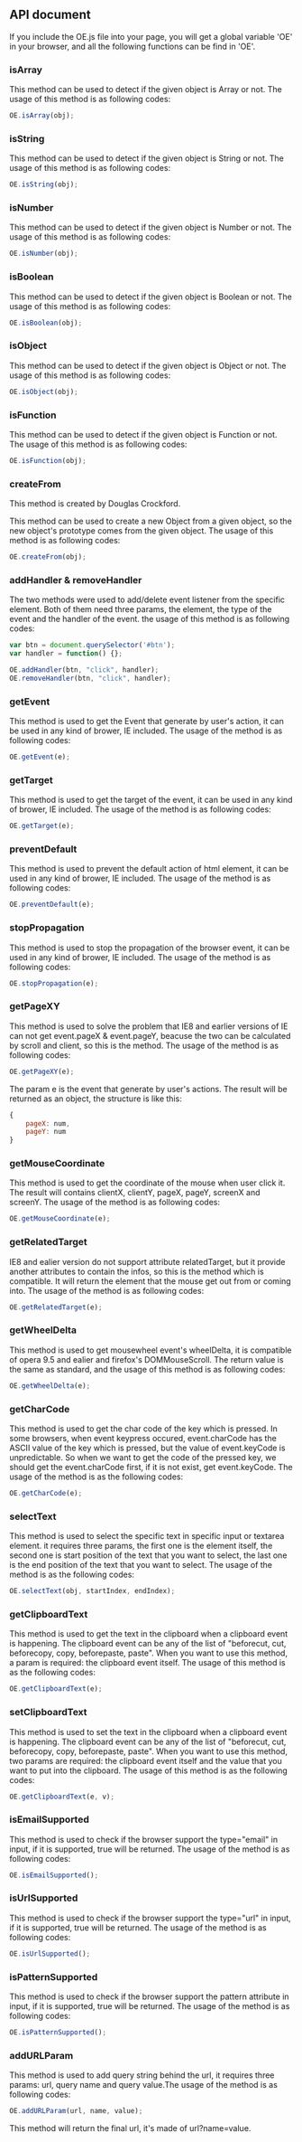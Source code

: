 ## API document

If you include the OE.js file into your page, you will get a global variable 'OE' in your browser, and all the following functions can be find in 'OE'.

### isArray

This method can be used to detect if the given object is Array or not. The usage of this method is as following codes:

```javascript
OE.isArray(obj);
```

### isString

This method can be used to detect if the given object is String or not. The usage of this method is as following codes:

```javascript
OE.isString(obj);
```

### isNumber

This method can be used to detect if the given object is Number or not. The usage of this method is as following codes:

```javascript
OE.isNumber(obj);
```

### isBoolean

This method can be used to detect if the given object is Boolean or not. The usage of this method is as following codes:

```javascript
OE.isBoolean(obj);
```

### isObject

This method can be used to detect if the given object is Object or not. The usage of this method is as following codes:

```javascript
OE.isObject(obj);
```

### isFunction

This method can be used to detect if the given object is Function or not. The usage of this method is as following codes:

```javascript
OE.isFunction(obj);
```

### createFrom

This method is created by Douglas Crockford.

This method can be used to create a new Object from a given object, so the new object's prototype comes from the given object. The usage of this method is as following codes:

```javascript
OE.createFrom(obj);
```

### addHandler & removeHandler

The two methods were used to add/delete event listener from the specific element. Both of them need three params, the element, the type of the event and the handler of the event. the usage of this method is as following codes:

```javascript
var btn = document.querySelector('#btn');
var handler = function() {};

OE.addHandler(btn, "click", handler);
OE.removeHandler(btn, "click", handler);
```

### getEvent

This method is used to get the Event that generate by user's action, it can be used in any kind of brower, IE included. The usage of the method is as following codes:

```javascript
OE.getEvent(e);
```

### getTarget

This method is used to get the target of the event, it can be used in any kind of brower, IE included. The usage of the method is as following codes:

```javascript
OE.getTarget(e);
```

### preventDefault

This method is used to prevent the default action of html element, it can be used in any kind of brower, IE included. The usage of the method is as following codes:

```javascript
OE.preventDefault(e);
```

### stopPropagation

This method is used to stop the propagation of the browser event, it can be used in any kind of brower, IE included. The usage of the method is as following codes:

```javascript
OE.stopPropagation(e);
```

### getPageXY

This method is used to solve the problem that IE8 and earlier versions of IE can not get event.pageX & event.pageY, beacuse the two can be calculated by scroll and client, so this is the method. The usage of the method is as following codes:

```javascript
OE.getPageXY(e);
```

The param e is the event that generate by user's actions. The result will be returned as an object, the structure is like this:

```javascript
{
	pageX: num,
	pageY: num
}
```

### getMouseCoordinate

This method is used to get the coordinate of the mouse when user click it. The result will contains clientX, clientY, pageX, pageY, screenX and screenY. The usage of the method is as following codes:

```javascript
OE.getMouseCoordinate(e);
```

### getRelatedTarget

IE8 and ealier version do not support attribute relatedTarget, but it provide another attributes to contain the infos, so this is the method which is compatible. It will return the element that the mouse get out from or coming into. The usage of the method is as following codes:

```javascript
OE.getRelatedTarget(e);
```

### getWheelDelta

This method is used to get mousewheel event's wheelDelta, it is compatible of opera 9.5 and ealier and firefox's DOMMouseScroll. The return value is the same as standard, and the usage of this method is as following codes:

```javascript
OE.getWheelDelta(e);
```

### getCharCode

This method is used to get the char code of the key which is pressed. In some browsers, when event keypress occured, event.charCode has the ASCII value of the key which is pressed, but the value of event.keyCode is unpredictable. So when we want to get the code of the pressed key, we should get the event.charCode first, if it is not exist, get event.keyCode. The usage of the method is as the following codes:

```javascript
OE.getCharCode(e);
```

### selectText

This method is used to select the specific text in specific input or textarea element. it requires three params, the first one is the element itself, the second one is start position of the text that you want to select, the last one is the end position of the text that you want to select. The usage of the method is as the following codes:

```javascript
OE.selectText(obj, startIndex, endIndex);
```

### getClipboardText

This method is used to get the text in the clipboard when a clipboard event is happening. The clipboard event can be any of the list of "beforecut, cut, beforecopy, copy, beforepaste, paste". When you want to use this method, a param is required: the clipboard event itself. The usage of this method is as the following codes:

```javascript
OE.getClipboardText(e);
```

### setClipboardText

This method is used to set the text in the clipboard when a clipboard event is happening. The clipboard event can be any of the list of "beforecut, cut, beforecopy, copy, beforepaste, paste". When you want to use this method, two params are required: the clipboard event itself and the value that you want to put into the clipboard. The usage of this method is as the following codes:

```javascript
OE.getClipboardText(e, v);
```

### isEmailSupported

This method is used to check if the browser support the type="email" in input, if it is supported, true will be returned. The usage of the method is as following codes:

```javascript
OE.isEmailSupported();
```

### isUrlSupported

This method is used to check if the browser support the type="url" in input, if it is supported, true will be returned. The usage of the method is as following codes:

```javascript
OE.isUrlSupported();
```

### isPatternSupported

This method is used to check if the browser support the pattern attribute in input, if it is supported, true will be returned. The usage of the method is as following codes:

```javascript
OE.isPatternSupported();
```

### addURLParam

This method is used to add query string behind the url, it requires three params: url, query name and query value.The usage of the method is as following codes:

```javascript
OE.addURLParam(url, name, value);
```
This method will return the final url, it's made of url?name=value.